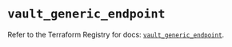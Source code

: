# `vault_generic_endpoint`

Refer to the Terraform Registry for docs: [`vault_generic_endpoint`](https://registry.terraform.io/providers/hashicorp/vault/3.23.0/docs/resources/generic_endpoint).
